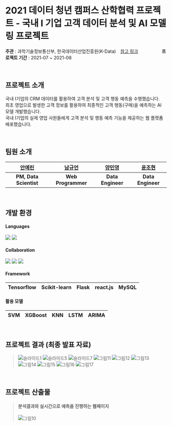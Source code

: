# 2021 데이터 청년 캠퍼스 산학협력 프로젝트 - 국내 I 기업 고객 데이터 분석 및 AI 모델링 프로젝트
**주관** : 과학기술정보통신부, 한국데이터산업진흥원(K-Data)　[참고 링크](https://dataonair.or.kr/bigjob/) 　　　　　**프로젝트 기간** : 2021-07 ~ 2021-08

<br>

## 프로젝트 소개
국내 I기업의 CRM 데이터를 활용하여 고객 분석 및 고객 행동 예측을 수행했습니다. <br>
최초 영업으로 발생한 고객 정보를 활용하여 최종적인 고객 행동(구매)을 예측하는 AI 모델 개발했습니다. <br>
국내 I기업의 실제 영업 사원들에게 고객 분석 및 행동 예측 기능을 제공하는 웹 플랫폼 배포했습니다. <br> 

<br>

## 팀원 소개
| [안예린](https://github.com/girlwcode) | [남규언](https://github.com/gyuunnam) | [양민영](https://github.com/MinYeong-37) | [윤조현](https://github.com/porory415) | 
| :---: | :---: | :---: | :---: |
|**PM, Data Scientist** | **Web Programmer** | **Data Engineer** | **Data Engineer** | 

<br>

## 개발 환경

#### Languages
<img src="https://img.shields.io/badge/python-3776AB?style=for-the-badge&logo=python&logoColor=white"> <img src="https://img.shields.io/badge/javascript-F7DF1E?style=for-the-badge&logo=javascript&logoColor=black">

#### Collaboration
<img src="https://img.shields.io/badge/git-F05032?style=for-the-badge&logo=git&logoColor=white"> <img src="https://img.shields.io/badge/github-181717?style=for-the-badge&logo=github&logoColor=white"> <img src="https://img.shields.io/badge/notion-A0A0A0?style=for-the-badge&logo=Notion&logoColor=white">

#### Framework
| Tensorflow | Scikit-learn | Flask | react.js | MySQL | 
| --- | --- | --- | --- | --- |

#### 활용 모델
| SVM | XGBoost | KNN | LSTM | ARIMA | 
| --- | --- | --- | --- | --- |

<br>

## 프로젝트 결과 (최종 발표 자료)
>  ![슬라이드1](https://user-images.githubusercontent.com/69211032/158623823-bb89ff89-cfc0-4234-abc5-b16e8fc6815d.PNG)
>  ![슬라이드5](https://user-images.githubusercontent.com/69211032/158623870-075647bd-380c-4ae7-9b3c-227ab34f1ce0.PNG)
>  ![슬라이드7](https://user-images.githubusercontent.com/69211032/158623898-c5822e0a-8b9b-4dd6-8dbf-20d97177791d.PNG)
>  ![그림11](https://user-images.githubusercontent.com/69211032/158624031-b59a0937-e9c6-40bf-88b2-1cc3df4fe765.png)
>  ![그림12](https://user-images.githubusercontent.com/69211032/158624110-3bb05b1b-c6e1-4049-ba86-0569efe9c7dd.png)
>  ![그림13](https://user-images.githubusercontent.com/69211032/158624135-7aaa5fc8-5fc1-4b86-9871-40290230cbeb.png)
>  ![그림14](https://user-images.githubusercontent.com/69211032/158624147-40d9aa95-4a14-4326-a352-81dcd7b90ae8.png)
>  ![그림15](https://user-images.githubusercontent.com/69211032/158624158-66bae066-730c-4a06-a249-4e0f884eef91.png)
>  ![그림16](https://user-images.githubusercontent.com/69211032/158624170-28ff39eb-2ae0-411d-b8bc-d13046ddd734.png)
>  ![그림17](https://user-images.githubusercontent.com/69211032/158624183-7f66c8cd-b14a-47a4-bcec-082bbfaabf45.png)

<br>

## 프로젝트 산출물
> #### __분석결과와 실시간으로 예측을 진행하는 웹페이지__
> ![그림10](https://user-images.githubusercontent.com/69211032/158624199-e91c94a3-c80d-4911-bcc2-64a1b3c26609.png)
